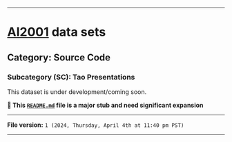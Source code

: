 
***

# [AI2001](https://github.com/seanpm2001/AI2001/) data sets

## Category: Source Code

### Subcategory (SC): Tao Presentations

This dataset is under development/coming soon.

**🌱️ This [`README.md`](/README.md) file is a major stub and need significant expansion**

***

**File version:** `1 (2024, Thursday, April 4th at 11:40 pm PST)`

***
